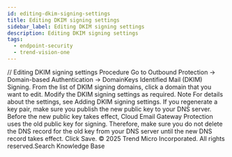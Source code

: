 ```yaml
---
id: editing-dkim-signing-settings
title: Editing DKIM signing settings
sidebar_label: Editing DKIM signing settings
description: Editing DKIM signing settings
tags:
  - endpoint-security
  - trend-vision-one
---
```


/*<![CDATA[*/ $('#title').html($('meta[name=map-description]').attr('content')); /*]]>*/ Editing DKIM signing settings Procedure Go to Outbound Protection → Domain-based Authentication → DomainKeys Identified Mail (DKIM) Signing. From the list of DKIM signing domains, click a domain that you want to edit. Modify the DKIM signing settings as required. Note For details about the settings, see Adding DKIM signing settings. If you regenerate a key pair, make sure you publish the new public key to your DNS server. Before the new public key takes effect, Cloud Email Gateway Protection uses the old public key for signing. Therefore, make sure you do not delete the DNS record for the old key from your DNS server until the new DNS record takes effect. Click Save. © 2025 Trend Micro Incorporated. All rights reserved.Search Knowledge Base